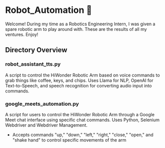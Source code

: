 # Robot_Automation :robot:

Welcome! During my time as a Robotics Engineering Intern, I was given a spare robotic arm to play around with. These are the results of all my ventures. Enjoy!

## Directory Overview
### robot_assistant_tts.py

A script to control the HiWonder Robotic Arm based on voice commands to grab things like coffee, keys, and chips. Uses Llama for NLP, OpenAI for Text-to-Speech, and speech recognition for converting audio input into commands.

### google_meets_automation.py

A script for users to control the HiWonder Robotic Arm through a Google Meet chat interface using specific chat commands. Uses Python, Selenium Webdriver and Webdriver Management.

- Accepts commands "up," "down," "left," "right," "close," "open," and "shake hand" to control specific movements of the arm
